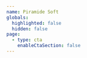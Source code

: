```yaml
---
name: Piramide Soft
globals:
  highlighted: false
  hidden: false
page:
  - type: cta
    enableCtaSection: false
---
```

